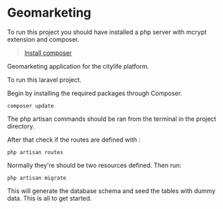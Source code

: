 Geomarketing
===============

To run this project you should have installed a php server with mcrypt extension and composer.
> [Install composer](https://getcomposer.org/doc/00-intro.md)

Geomarketing application for the citylife platform.

To run this laravel project.

Begin by installing the required packages through Composer.

    composer update
    
The php artisan commands should be ran from the terminal in the project directory.

After that check if the routes are defined with :

    php artisan routes
    
Normally they're should be two resources defined.
Then run:

    php artisan migrate
  
  
This will generate the database schema and seed the tables with dummy data.
This is all to get started.
